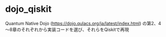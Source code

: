 # dojo_qiskit
Quantum Native Dojo (https://dojo.qulacs.org/ja/latest/index.html) の第2、4～8章のそれぞれから実装コードを選び、それらをQiskitで再現
